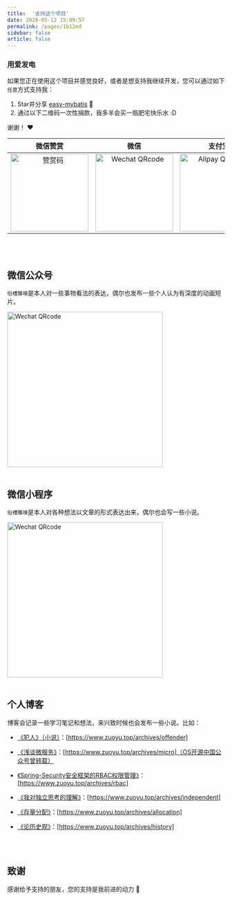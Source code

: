```yaml
---
title:  '支持这个项目'
date: 2020-05-12 15:09:57
permalink: /pages/1b12ed
sidebar: false
article: false
---
```

### 用爱发电
如果您正在使用这个项目并感觉良好，或者是想支持我继续开发，您可以通过如下`任意`方式支持我：

1. Star并分享 [easy-mybatis](https://github.com/zuoyuip/easy-mybatis) :rocket:
2. 通过以下二维码一次性捐款，我多半会买一瓶肥宅快乐水 :D

谢谢！ :heart:

| 微信赞赏 | 微信 | 支付宝 |
| :---: | :---: | :---: |
| <img src="https://oss.zuoyu.top/halo/266cb5f4d32854ea2bccffb3bf77a792.jpg" alt="赞赏码" width=180> | <img src="https://oss.zuoyu.top/halo/d46bd201c0919629a8eb031228a60abb.jpg" alt="Wechat QRcode" width=180>| <img src="https://oss.zuoyu.top/halo/6c73b519d489620728049eb013ca0e21.jpg" alt="Alipay QRcode" width=180> |

<br/>
<br/>

## 微信公众号
`俗槽雅嗅`是本人对一些事物看法的表达，偶尔也发布一些个人认为有深度的动画短片。


<img src="https://oss.zuoyu.top/halo/ff68bf3dcf33e7c21af885f0a120ffee.png" alt="Wechat QRcode" width=360>

<br/>
<br/>

## 微信小程序
`俗槽雅嗅`是本人对各种想法以文章的形式表达出来，偶尔也会写一些小说。


<img src="https://oss.zuoyu.top/halo/8f2eac24cb315d1783d5c6ad25345da6.png" alt="Wechat QRcode" width=360>

<br/>
<br/>

## 个人博客
博客会记录一些学习笔记和想法，来兴致时候也会发布一些小说。比如：
- [《犯人》（小说）](https://www.zuoyu.top/archives/offender)：[https://www.zuoyu.top/archives/offender]

- [《浅谈微服务》](https://www.zuoyu.top/archives/micro)：[https://www.zuoyu.top/archives/micro]（OS开源中国公众号曾转载）

- [《Spring-Security安全框架的RBAC权限管理》](https://www.zuoyu.top/archives/rbac)：[https://www.zuoyu.top/archives/rbac]

- [《我对独立思考的理解》](https://www.zuoyu.top/archives/independent)：[https://www.zuoyu.top/archives/independent]

- [《存量分配》](https://www.zuoyu.top/archives/allocation)：[https://www.zuoyu.top/archives/allocation]

 - [《论历史观》](https://www.zuoyu.top/archives/history)：[https://www.zuoyu.top/archives/history]


<br/>
<br/>

## 致谢
感谢给予支持的朋友，您的支持是我前进的动力 🎉
